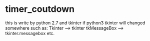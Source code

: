 # timer_coutdown
this is write by python 2.7 and tkinter
if python3
    tkinter will changed somewhere
    such as:
    Tkinter   -->  tkinter
    tkMessageBox --> tkinter.messagebox
    etc.


